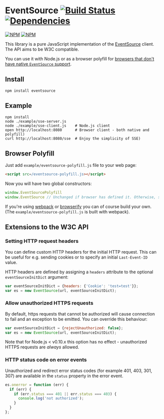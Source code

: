 # EventSource [![Build Status](https://secure.travis-ci.org/aslakhellesoy/eventsource.svg)](http://travis-ci.org/aslakhellesoy/eventsource) [![Dependencies](https://david-dm.org/aslakhellesoy/eventsource.svg)](https://david-dm.org/aslakhellesoy/eventsource)

[![NPM](https://nodei.co/npm/eventsource.png?stars&downloads)](https://nodei.co/npm/eventsource/)
[![NPM](https://nodei.co/npm-dl/eventsource.png)](https://nodei.co/npm/eventsource/)

This library is a pure JavaScript implementation of the [EventSource](http://www.w3.org/TR/eventsource/) client. The API aims to be W3C compatible.

You can use it with Node.js or as a browser polyfill for
[browsers that don't have native `EventSource` support](http://caniuse.com/#search=eventsource).

## Install

    npm install eventsource

## Example

    npm install
    node ./example/sse-server.js
    node ./example/sse-client.js    # Node.js client
    open http://localhost:8080      # Browser client - both native and polyfill)
    curl http://localhost:8080/sse  # Enjoy the simplicity of SSE)

## Browser Polyfill

Just add `example/eventsource-polyfill.js` file to your web page:

```html
<script src=/eventsource-polyfill.js></script>
```

Now you will have two global constructors:

```javascript
window.EventSourcePolyfill
window.EventSource // Unchanged if browser has defined it. Otherwise, same as window.EventSourcePolyfill
```

If you're using [webpack](https://webpack.github.io/) or [browserify](http://browserify.org/)
you can of course build your own. (The `example/eventsource-polyfill.js` is built with webpack).

## Extensions to the W3C API

### Setting HTTP request headers

You can define custom HTTP headers for the initial HTTP request. This can be useful for e.g. sending cookies
or to specify an initial `Last-Event-ID` value.

HTTP headers are defined by assigning a `headers` attribute to the optional `eventSourceInitDict` argument:

```javascript
var eventSourceInitDict = {headers: {'Cookie': 'test=test'}};
var es = new EventSource(url, eventSourceInitDict);
```

### Allow unauthorized HTTPS requests

By default, https requests that cannot be authorized will cause connection to fail and an exception
to be emitted. You can override this behaviour:

```javascript
var eventSourceInitDict = {rejectUnauthorized: false};
var es = new EventSource(url, eventSourceInitDict);
```

Note that for Node.js < v0.10.x this option has no effect - unauthorized HTTPS requests are *always* allowed.

### HTTP status code on error events

Unauthorized and redirect error status codes (for example 401, 403, 301, 307) are available in the `status` property in the error event.

```javascript
es.onerror = function (err) {
  if (err) {
    if (err.status === 401 || err.status === 403) {
      console.log('not authorized');
    }
  }
};
```
